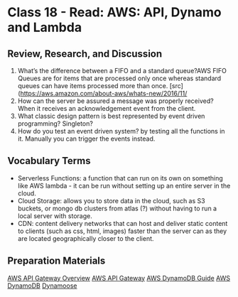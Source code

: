 # Class 18 - Read: AWS: API, Dynamo and Lambda

## Review, Research, and Discussion

1. What’s the difference between a FIFO and a standard queue?AWS FIFO Queues are for items that are processed only once whereas standard queues can have items processed more than once. [src](https://aws.amazon.com/about-aws/whats-new/2016/11/
2. How can the server be assured a message was properly received? When it receives an acknowledgement event from the client.
3. What classic design pattern is best represented by event driven programming? Singleton?
4. How do you test an event driven system? by testing all the functions in it. Manually you can trigger the events instead.

## Vocabulary Terms

* Serverless Functions: a function that can run on its own on something like AWS lambda - it can be run without setting up an entire server in the cloud.
* Cloud Storage: allows you to store data in the cloud, such as S3 buckets, or mongo db clusters from atlas (?) without having to run a local server with storage.
* CDN: content delivery networks that can host and deliver static content to clients (such as css, html, images) faster than the server can as they are located geographically closer to the client.

## Preparation Materials

[AWS API Gateway Overview](https://www.serverless.com/amazon-api-gateway)
[AWS API Gateway](https://aws.amazon.com/api-gateway/)
[AWS DynamoDB Guide](https://www.dynamodbguide.com/what-is-dynamo-db/)
[AWS DynamoDB](https://aws.amazon.com/dynamodb/)
[Dynamoose](https://dynamoosejs.com/getting_started/Introduction)
